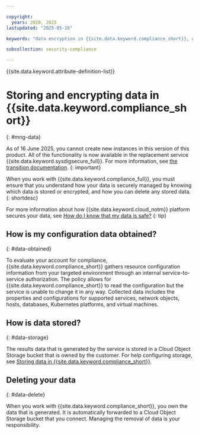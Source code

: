 ```yaml
---

copyright:
  years: 2020, 2025
lastupdated: "2025-05-16"

keywords: "data encryption in {{site.data.keyword.compliance_short}}, data storage for {{site.data.keyword.compliance_short}}, bring your own keys for {{site.data.keyword.compliance_short}}, BYOK for {{site.data.keyword.compliance_short}}, key management for {{site.data.keyword.compliance_short}}, key encryption for {{site.data.keyword.compliance_short}}, personal data in {{site.data.keyword.compliance_short}}, data deletion for {{site.data.keyword.compliance_short}}, data in {{site.data.keyword.compliance_short}}, data security in {{site.data.keyword.compliance_short}}"

subcollection: security-compliance

---
```


{{site.data.keyword.attribute-definition-list}}

# Storing and encrypting data in {{site.data.keyword.compliance_short}}
{: #mng-data}


As of 16 June 2025, you cannot create new instances in this version of this product. All of the functionality is now available in the replacement service {{site.data.keyword.sysdigsecure_full}}. For more information, see [the transition documentation](/docs/security-compliance?topic=security-compliance-scc-transition). 
{: important}


When you work with {{site.data.keyword.compliance_full}}, you must ensure that you understand how your data is securely managed by knowing which data is stored or encrypted, and how you can delete any stored data.
{: shortdesc}

For more information about how {{site.data.keyword.cloud_notm}} platform secures your data, see [How do I know that my data is safe?](/docs/overview?topic=overview-security)
{: tip}

## How is my configuration data obtained?
{: #data-obtained}

To evaluate your account for compliance, {{site.data.keyword.compliance_short}} gathers resource configuration information from your targeted environment through an internal service-to-service authorization. The policy allows for {{site.data.keyword.compliance_short}} to read the configuration but the service is unable to change it in any way. Collected data includes the properties and configurations for supported services, network objects, hosts, databases, Kubernetes platforms, and virtual machines.


## How is data stored?
{: #data-storage}

The results data that is generated by the service is stored in a Cloud Object Storage bucket that is owned by the customer. For help configuring storage, see [Storing data in {{site.data.keyword.compliance_short}}](/docs/security-compliance?topic=security-compliance-storage).


## Deleting your data
{: #data-delete}

When you work with {{site.data.keyword.compliance_short}}, you own the data that is generated. It is automatically forwarded to a Cloud Object Storage bucket that you connect. Managing the removal of data is your responsibility.
